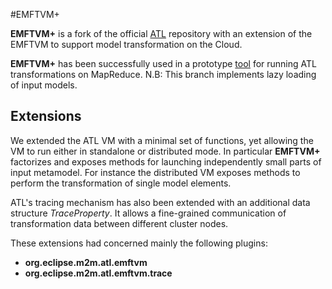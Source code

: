 #EMFTVM+

**EMFTVM+** is a fork of the official [ATL](http://git.eclipse.org/c/mmt/org.eclipse.atl.git/) repository with an extension of the EMFTVM to support model transformation on the Cloud.

**EMFTVM+** has been successfully used in a prototype [tool](https://github.com/atlanmod/ATL_MR) for running ATL transformations on MapReduce.
N.B: This branch implements lazy loading of input models.
## Extensions

We extended the ATL VM with a minimal set of functions, yet allowing the VM to run either in standalone or distributed mode.
In particular **EMFTVM+**  factorizes and exposes methods for launching independently small parts of input metamodel.
For instance the distributed VM exposes methods to perform the transformation of single model elements. 

ATL's tracing mechanism has also been extended with an additional data structure *TraceProperty*. It allows a fine-grained communication of transformation data between different cluster nodes.

These extensions had concerned mainly the following plugins: 

- **org.eclipse.m2m.atl.emftvm**
- **org.eclipse.m2m.atl.emftvm.trace**
